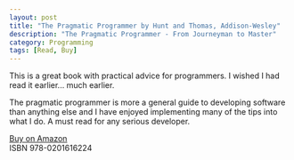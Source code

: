```yaml
---
layout: post
title: "The Pragmatic Programmer by Hunt and Thomas, Addison-Wesley"
description: "The Pragmatic Programmer - From Journeyman to Master"
category: Programming
tags: [Read, Buy]
---
```

This is a great book with practical advice for programmers. I wished I had read it earlier... much earlier.

The pragmatic programmer is more a general guide to developing software than anything else and I have enjoyed implementing many of the tips into what I do. A must read for any serious developer.

[Buy on Amazon](http://www.amazon.com/The-Pragmatic-Programmer-Journeyman-Master/dp/020161622X)  
ISBN  978-0201616224
